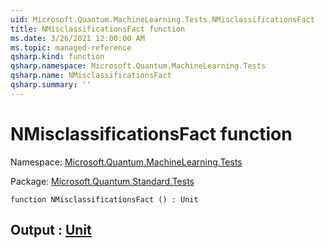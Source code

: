 ```yaml
---
uid: Microsoft.Quantum.MachineLearning.Tests.NMisclassificationsFact
title: NMisclassificationsFact function
ms.date: 3/26/2021 12:00:00 AM
ms.topic: managed-reference
qsharp.kind: function
qsharp.namespace: Microsoft.Quantum.MachineLearning.Tests
qsharp.name: NMisclassificationsFact
qsharp.summary: ''
---
```


# NMisclassificationsFact function

Namespace: [Microsoft.Quantum.MachineLearning.Tests](xref:Microsoft.Quantum.MachineLearning.Tests)

Package: [Microsoft.Quantum.Standard.Tests](https://nuget.org/packages/Microsoft.Quantum.Standard.Tests)




```qsharp
function NMisclassificationsFact () : Unit
```


## Output : [Unit](xref:microsoft.quantum.lang-ref.unit)

